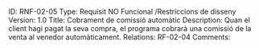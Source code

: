 ID:  RNF-02-05
Type:  Requisit NO Funcional /Restriccions de disseny
Version: 1.0
Title: Cobrament de comissió automàtic
Description:  Quan el client hagi pagat la seva compra, el programa cobrarà una comissió de la venta al venedor automàticament.
Relations: RF-02-04
Comments: 
